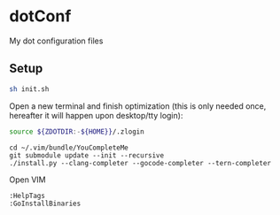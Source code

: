 # dotConf
My dot configuration files

## Setup
```sh
sh init.sh
```

Open a new terminal and finish optimization (this is only needed once, hereafter it will happen upon desktop/tty login):
```sh
source ${ZDOTDIR:-${HOME}}/.zlogin
```

```
cd ~/.vim/bundle/YouCompleteMe
git submodule update --init --recursive
./install.py --clang-completer --gocode-completer --tern-completer
```

Open VIM
```
:HelpTags
:GoInstallBinaries
```
